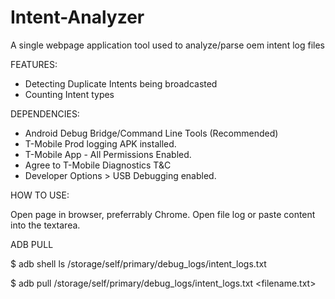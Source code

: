 # Intent-Analyzer
A single webpage application tool used to analyze/parse oem intent log files

FEATURES: 

+ Detecting Duplicate Intents being broadcasted
+ Counting Intent types

DEPENDENCIES: 

+ Android Debug Bridge/Command Line Tools (Recommended)
+ T-Mobile Prod logging APK installed.
+ T-Mobile App - All Permissions Enabled.
+ Agree to T-Mobile Diagnostics T&C
+ Developer Options > USB Debugging enabled.

HOW TO USE: 

Open page in browser, preferrably Chrome. Open file log or paste content into the textarea.

ADB PULL 

$ adb shell ls /storage/self/primary/debug_logs/intent_logs.txt

$ adb pull /storage/self/primary/debug_logs/intent_logs.txt <filename.txt>

